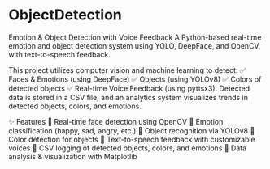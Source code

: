 # ObjectDetection
Emotion & Object Detection with Voice Feedback
A Python-based real-time emotion and object detection system using YOLO, DeepFace, and OpenCV, with text-to-speech feedback.

This project utilizes computer vision and machine learning to detect:
✅ Faces & Emotions (using DeepFace)
✅ Objects (using YOLOv8)
✅ Colors of detected objects
✅ Real-time Voice Feedback (using pyttsx3).
Detected data is stored in a CSV file, and an analytics system visualizes trends in detected objects, colors, and emotions.

✨ Features
🔹 Real-time face detection using OpenCV
🔹 Emotion classification (happy, sad, angry, etc.)
🔹 Object recognition via YOLOv8
🔹 Color detection for objects
🔹 Text-to-speech feedback with customizable voices
🔹 CSV logging of detected objects, colors, and emotions
🔹 Data analysis & visualization with Matplotlib
